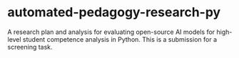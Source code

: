 # automated-pedagogy-research-py
A research plan and analysis for evaluating open-source AI models for high-level student competence analysis in Python. This is a submission for a screening task.
